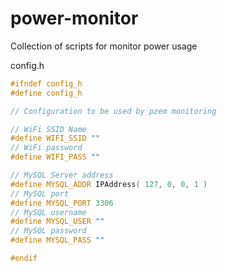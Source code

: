 # power-monitor
Collection of scripts for monitor power usage


config.h
```C++
#ifndef config_h
#define config_h

// Configuration to be used by pzem monitoring

// WiFi SSID Name
#define WIFI_SSID ""
// WiFi password
#define WIFI_PASS ""

// MySQL Server address
#define MYSQL_ADDR IPAddress( 127, 0, 0, 1 )
// MySQL port
#define MYSQL_PORT 3306
// MySQL username
#define MYSQL_USER ""
// MySQL password
#define MYSQL_PASS ""

#endif
```